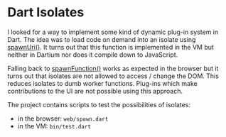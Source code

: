 # Dart Isolates

I looked for a way to implement some kind of dynamic plug-in system in Dart. The idea was to load code on demand
into an isolate using [spawnUri()](http://api.dartlang.org/docs/releases/latest/dart_isolate.html#spawnUri). It turns
out that this function is implemented in the VM but neither in Dartium nor does it compile down to JavaScript.

Falling back to [spawnFunction()](http://api.dartlang.org/docs/releases/latest/dart_isolate.html#spawnFunction) works
as expected in the browser but it turns out that isolates are not allowed to access / change the DOM. This reduces
isolates to dumb worker functions. Plug-ins which make contributions to the UI are not possible using this approach.

The project contains scripts to test the possibilities of isolates:

- in the browser: `web/spawn.dart`
- in the VM: `bin/test.dart`
